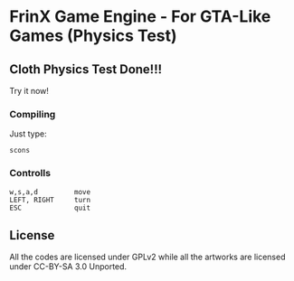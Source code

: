 # FrinX Game Engine - For GTA-Like Games (Physics Test)

## Cloth Physics Test Done!!!
Try it now!

### Compiling
Just type:

	scons

### Controlls

	w,s,a,d			move
	LEFT, RIGHT		turn
	ESC				quit

## License
All the codes are licensed under GPLv2 while all the artworks are licensed
under CC-BY-SA 3.0 Unported.

